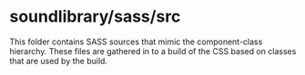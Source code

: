 # soundlibrary/sass/src

This folder contains SASS sources that mimic the component-class hierarchy. These files
are gathered in to a build of the CSS based on classes that are used by the build.
